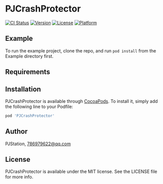 # PJCrashProtector

[![CI Status](https://img.shields.io/travis/PJStation/PJCrashProtector.svg?style=flat)](https://travis-ci.org/PJStation/PJCrashProtector)
[![Version](https://img.shields.io/cocoapods/v/PJCrashProtector.svg?style=flat)](https://cocoapods.org/pods/PJCrashProtector)
[![License](https://img.shields.io/cocoapods/l/PJCrashProtector.svg?style=flat)](https://cocoapods.org/pods/PJCrashProtector)
[![Platform](https://img.shields.io/cocoapods/p/PJCrashProtector.svg?style=flat)](https://cocoapods.org/pods/PJCrashProtector)

## Example

To run the example project, clone the repo, and run `pod install` from the Example directory first.

## Requirements

## Installation

PJCrashProtector is available through [CocoaPods](https://cocoapods.org). To install
it, simply add the following line to your Podfile:

```ruby
pod 'PJCrashProtector'
```

## Author

PJStation, 786979622@qq.com

## License

PJCrashProtector is available under the MIT license. See the LICENSE file for more info.
